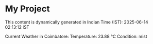 # My Project

This content is dynamically generated in Indian Time (IST): 2025-06-14 02:13:12 IST


Current Weather in Coimbatore:
Temperature: 23.88 °C
Condition: mist
